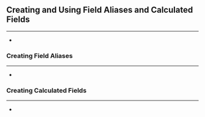 ## Creating and Using Field Aliases and Calculated Fields
----
* 

### Creating Field Aliases
----
* 

### Creating Calculated Fields
----
*
